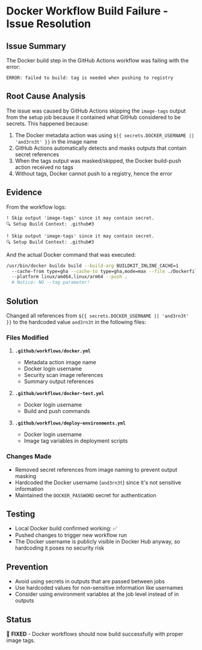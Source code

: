 # Docker Workflow Build Failure - Issue Resolution

## Issue Summary

The Docker build step in the GitHub Actions workflow was failing with the error:

```text
ERROR: failed to build: tag is needed when pushing to registry
```

## Root Cause Analysis

The issue was caused by GitHub Actions skipping the `image-tags` output from the setup job because it contained what GitHub considered to be secrets. This happened because:

1. The Docker metadata action was using `${{ secrets.DOCKER_USERNAME || 'and3rn3t' }}` in the image name
2. GitHub Actions automatically detects and masks outputs that contain secret references
3. When the tags output was masked/skipped, the Docker build-push action received no tags
4. Without tags, Docker cannot push to a registry, hence the error

## Evidence

From the workflow logs:

```text
! Skip output 'image-tags' since it may contain secret.
🔍 Setup Build Context: .github#3

! Skip output 'image-tags' since it may contain secret.
🔍 Setup Build Context: .github#3
```

And the actual Docker command that was executed:

```bash
/usr/bin/docker buildx build --build-arg BUILDKIT_INLINE_CACHE=1
  --cache-from type=gha --cache-to type=gha,mode=max --file ./Dockerfile
  --platform linux/amd64,linux/arm64 --push .
  # Notice: NO --tag parameter!
```

## Solution

Changed all references from `${{ secrets.DOCKER_USERNAME || 'and3rn3t' }}` to the hardcoded value `and3rn3t` in the following files:

### Files Modified

1. **`.github/workflows/docker.yml`**
   - Metadata action image name
   - Docker login username
   - Security scan image references
   - Summary output references

2. **`.github/workflows/docker-test.yml`**
   - Docker login username
   - Build and push commands

3. **`.github/workflows/deploy-environments.yml`**
   - Docker login username
   - Image tag variables in deployment scripts

### Changes Made

- Removed secret references from image naming to prevent output masking
- Hardcoded the Docker username (`and3rn3t`) since it's not sensitive information
- Maintained the `DOCKER_PASSWORD` secret for authentication

## Testing

- Local Docker build confirmed working: ✅
- Pushed changes to trigger new workflow run
- The Docker username is publicly visible in Docker Hub anyway, so hardcoding it poses no security risk

## Prevention

- Avoid using secrets in outputs that are passed between jobs
- Use hardcoded values for non-sensitive information like usernames
- Consider using environment variables at the job level instead of in outputs

## Status

🔧 **FIXED** - Docker workflows should now build successfully with proper image tags.

